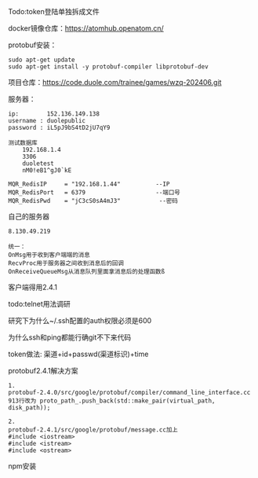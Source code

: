 Todo:token登陆单独拆成文件

docker镜像仓库：https://atomhub.openatom.cn/

protobuf安装：

~~~
sudo apt-get update
sudo apt-get install -y protobuf-compiler libprotobuf-dev
~~~

项目仓库：https://code.duole.com/trainee/games/wzq-202406.git

服务器：

~~~
ip:        152.136.149.138
username : duolepublic
password : iL5pJ9bS4tD2jU7qY9

测试数据库
	192.168.1.4
	3306
	duoletest
	nM0!eB1^gJ0`kE

MQR_RedisIP     = "192.168.1.44"          --IP
MQR_RedisPort   = 6379                    --端口号
MQR_RedisPwd    = "jC3cS0sA4mJ3"           --密码
~~~

自己的服务器

~~~
8.130.49.219
~~~

~~~
统一：
OnMsg用于收到客户端端的消息
RecvProc用于服务器之间收到消息后的回调
OnReceiveQueueMsg从消息队列里面拿消息后的处理函数ß
~~~

客户端得用2.4.1

todo:telnet用法调研

研究下为什么~/.ssh配置的auth权限必须是600

为什么ssh和ping都能行确git不下来代码



token做法: 渠道+id+passwd(渠道标识)+time



protobuf2.4.1解决方案

~~~
1.
protobuf-2.4.0/src/google/protobuf/compiler/command_line_interface.cc 913行改为 proto_path_.push_back(std::make_pair(virtual_path, disk_path));

2.
protobuf-2.4.1/src/google/protobuf/message.cc加上
#include <iostream>
#include <istream>
#include <ostream>
~~~

npm安装
